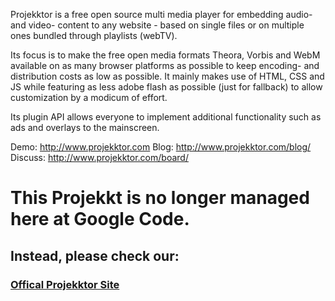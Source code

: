 Projekktor is a free open source multi media player for embedding audio- and video- content to any website - based on single files or on multiple ones bundled through playlists (webTV).

Its focus is to make the free open media formats Theora, Vorbis and WebM available on as many browser platforms as possible to keep encoding- and distribution costs as low as possible.
It mainly makes use of HTML, CSS and JS while featuring as less adobe flash as possible (just for fallback) to allow customization by a modicum of effort.

Its plugin API allows everyone to implement additional functionality such as ads and overlays to the mainscreen.

Demo: http://www.projekktor.com
Blog: http://www.projekktor.com/blog/
Discuss: http://www.projekktor.com/board/

<h1>This Projekkt is no longer managed here at Google Code.</h1>

<h2>Instead, please check our:</h2>
<h3><a href='http://www.projekktor.com'>Offical Projekktor Site</a></h3>


